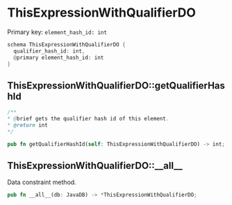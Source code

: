 # ThisExpressionWithQualifierDO

Primary key: `element_hash_id: int`

```rust
schema ThisExpressionWithQualifierDO {
  qualifier_hash_id: int,
  @primary element_hash_id: int
}
```
## ThisExpressionWithQualifierDO::getQualifierHashId

```java
/**
* @brief gets the qualifier hash id of this element.
* @return int
*/
```
```rust
pub fn getQualifierHashId(self: ThisExpressionWithQualifierDO) -> int;
```
## ThisExpressionWithQualifierDO::\_\_all\_\_

Data constraint method.

```rust
pub fn __all__(db: JavaDB) -> *ThisExpressionWithQualifierDO;
```
